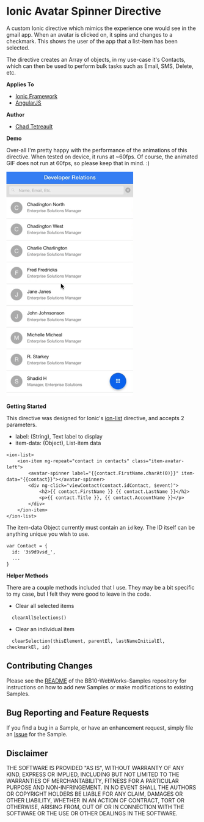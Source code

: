 # Ionic Avatar Spinner Directive

A custom Ionic directive which mimics the experience one would see in the gmail app. When an avatar is clicked on, it spins and changes to a checkmark. This shows the user of the app that a list-item has been selected.

The directive creates an Array of objects, in my use-case it's Contacts, which can then be used to perform bulk tasks such as Email, SMS, Delete, etc.

**Applies To**

* [Ionic Framework](http://www.ionicframework.com)
* [AngularJS](http://angularjs.org/)

**Author**

* [Chad Tetreault](http://www.twitter.com/chadtatro)

**Demo**

Over-all I'm pretty happy with the performance of the animations of this directive. When tested on device, it runs at ~60fps. Of course, the animated GIF does not run at 60fps, so please keep that in mind. :)

![image](demo.gif)

**Getting Started**

This directive was designed for Ionic's [ion-list](http://ionicframework.com/docs/api/directive/ionList/) directive, and accepts 2 parameters.

- label: (String), Text label to display
- item-data: (Object), List-item data

```
<ion-list>
    <ion-item ng-repeat="contact in contacts" class="item-avatar-left">
        <avatar-spinner label="{{contact.FirstName.charAt(0)}}" item-data="{{contact}}"></avatar-spinner>
        <div ng-click="viewContact(contact.idContact, $event)">
            <h2>{{ contact.FirstName }} {{ contact.LastName }}</h2>
            <p>{{ contact.Title }}, {{ contact.AccountName }}</p>
        </div>
    </ion-item>
</ion-list>
```

The item-data Object currently must contain an `id` key. The ID itself can be anything unique you wish to use.

```
var Contact = {
  id: '3s9d9vsd_',
  ...
}
```

**Helper Methods**

There are a couple methods included that I use. They may be a bit specific to my case, but I felt they were good to leave in the code.


- Clear all selected items
```
  clearAllSelections()
```

- Clear an individual item
```
  clearSelection(thisElement, parentEl, lastNameInitialEl, checkmarkEl, id)
```



## Contributing Changes

Please see the [README](https://github.com/blackberry/BB10-WebWorks-Samples) of the BB10-WebWorks-Samples repository for instructions on how to add new Samples or make modifications to existing Samples.

## Bug Reporting and Feature Requests

If you find a bug in a Sample, or have an enhancement request, simply file an [Issue](https://github.com/blackberry/BB10-WebWorks-Samples/issues) for the Sample.

## Disclaimer

THE SOFTWARE IS PROVIDED "AS IS", WITHOUT WARRANTY OF ANY KIND, EXPRESS OR IMPLIED, INCLUDING BUT NOT LIMITED TO THE WARRANTIES OF MERCHANTABILITY, FITNESS FOR A PARTICULAR PURPOSE AND NON-INFRINGEMENT. IN NO EVENT SHALL THE AUTHORS OR COPYRIGHT HOLDERS BE LIABLE FOR ANY CLAIM, DAMAGES OR OTHER LIABILITY, WHETHER IN AN ACTION OF CONTRACT, TORT OR OTHERWISE, ARISING FROM, OUT OF OR IN CONNECTION WITH THE SOFTWARE OR THE USE OR OTHER DEALINGS IN THE SOFTWARE.
